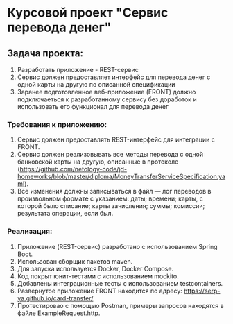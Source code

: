 # Курсовой проект "Сервис перевода денег"

## Задача проекта:

1. Разработать приложение - REST-сервис 
2. Сервис должен предоставляет интерфейс для перевода денег с одной карты на другую по описанной спецификации
3. Заранее подготовленное веб-приложение (FRONT) должно подключаеться к разработанному сервису без доработок
   и использовать его функционал для перевода денег

### Требования к приложению:

1. Сервис должен предоставлять REST-интерфейс для интеграции с FRONT.
2. Сервис должен реализовывать все методы перевода с одной банковской карты на другую,
   описанные в
   протоколе (https://github.com/netology-code/jd-homeworks/blob/master/diploma/MoneyTransferServiceSpecification.yaml).
3. Все изменения должны записываться в файл — лог переводов в произвольном формате с указанием:
   даты;
   времени;
   карты, с которой было списание;
   карты зачисления;
   суммы;
   комиссии;
   результата операции, если был.

### Реализация:
1. Приложение (REST-сервис) разработано с использованием Spring Boot.
2. Использован сборщик пакетов maven.
3. Для запуска используется Docker, Docker Compose.
4. Код покрыт юнит-тестами с использованием mockito.
5. Добавлены интеграционные тесты с использованием testcontainers.
6. Развернутое приложение FRONT находится по адресу: https://serp-ya.github.io/card-transfer/
7. Протестировао с помощью Postman, примеры запросов находятся в файле ExampleRequest.http.



